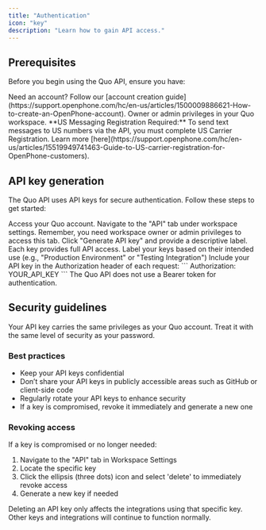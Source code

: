 ```yaml
---
title: "Authentication"
icon: "key"
description: "Learn how to gain API access."
---
```


## Prerequisites

Before you begin using the Quo API, ensure you have:

<CardGroup cols={2}>
  <Card title="An active Quo subscription" icon="check">
    Need an account? Follow our [account creation
    guide](https://support.openphone.com/hc/en-us/articles/1500009886621-How-to-create-an-OpenPhone-account).
  </Card>
  <Card title="Admin access" icon="user-shield">
    Owner or admin privileges in your Quo workspace.
  </Card>
</CardGroup>

<Warning>
  **US Messaging Registration Required:** To send text messages to US numbers
  via the API, you must complete US Carrier Registration. Learn more
  [here](https://support.openphone.com/hc/en-us/articles/15519949741463-Guide-to-US-carrier-registration-for-OpenPhone-customers).
</Warning>

## API key generation

The Quo API uses API keys for secure authentication. Follow these steps to get started:

<Steps>
  <Step title="Log in to Quo">Access your Quo account.</Step>
  <Step title="Access API Settings">
    Navigate to the "API" tab under workspace settings. Remember, you need
    workspace owner or admin privileges to access this tab.
  </Step>

  <Step title="Generate your key">
    Click "Generate API key" and provide a descriptive label. Each key provides
    full API access.
    <Tip>
      Label your keys based on their intended use (e.g., "Production
      Environment" or "Testing Integration")
    </Tip>
  </Step>

  <Step title="Implement authentication">
    Include your API key in the Authorization header of each request: ```
    Authorization: YOUR_API_KEY ```
    <Tip>The Quo API does not use a Bearer token for authentication.</Tip>
  </Step>
</Steps>

## Security guidelines

<Info>
  Your API key carries the same privileges as your Quo account. Treat it
  with the same level of security as your password.
</Info>

### Best practices

- Keep your API keys confidential
- Don’t share your API keys in publicly accessible areas such as GitHub or client-side code
- Regularly rotate your API keys to enhance security
- If a key is compromised, revoke it immediately and generate a new one

### Revoking access

If a key is compromised or no longer needed:

1. Navigate to the "API" tab in Workspace Settings
2. Locate the specific key
3. Click the ellipsis (three dots) icon and select 'delete' to immediately revoke access
4. Generate a new key if needed

<Note>
  Deleting an API key only affects the integrations using that specific key.
  Other keys and integrations will continue to function normally.
</Note>
